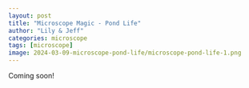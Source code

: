 ```yaml
---
layout: post
title: "Microscope Magic - Pond Life"
author: "Lily & Jeff"
categories: microscope
tags: [microscope]
image: 2024-03-09-microscope-pond-life/microscope-pond-life-1.png
---
```


Coming soon!
